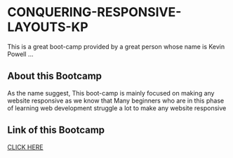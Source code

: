 # CONQUERING-RESPONSIVE-LAYOUTS-KP
This is a great boot-camp provided by a great person whose name is Kevin Powell ...

## About this Bootcamp 
As the name suggest, This boot-camp is mainly focused on making any website responsive as we know that Many beginners who are in this phase of learning web development struggle a lot to make any website responsive 

## Link of this Bootcamp 
[CLICK HERE](https://courses.kevinpowell.co/view/courses/conquering-responsive-layouts)
